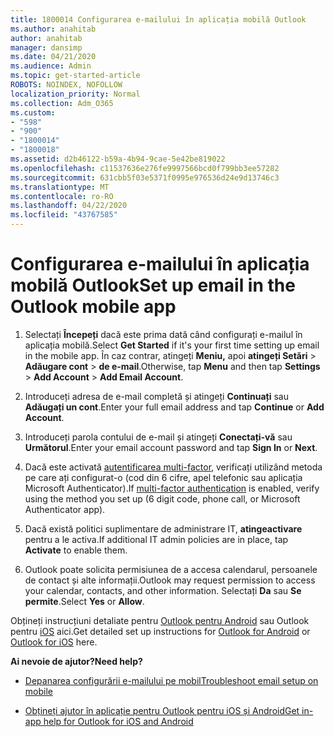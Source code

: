 ```yaml
---
title: 1800014 Configurarea e-mailului în aplicația mobilă Outlook
ms.author: anahitab
author: anahitab
manager: dansimp
ms.date: 04/21/2020
ms.audience: Admin
ms.topic: get-started-article
ROBOTS: NOINDEX, NOFOLLOW
localization_priority: Normal
ms.collection: Adm_O365
ms.custom:
- "598"
- "900"
- "1800014"
- "1800018"
ms.assetid: d2b46122-b59a-4b94-9cae-5e42be819022
ms.openlocfilehash: c11537636e276fe9997566bcd0f799bb3ee57282
ms.sourcegitcommit: 631cbb5f03e5371f0995e976536d24e9d13746c3
ms.translationtype: MT
ms.contentlocale: ro-RO
ms.lasthandoff: 04/22/2020
ms.locfileid: "43767585"
---
```

# <a name="set-up-email-in-the-outlook-mobile-app"></a><span data-ttu-id="034e4-102">Configurarea e-mailului în aplicația mobilă Outlook</span><span class="sxs-lookup"><span data-stu-id="034e4-102">Set up email in the Outlook mobile app</span></span>

1. <span data-ttu-id="034e4-103">Selectați **Începeți** dacă este prima dată când configurați e-mailul în aplicația mobilă.</span><span class="sxs-lookup"><span data-stu-id="034e4-103">Select **Get Started** if it's your first time setting up email in the mobile app.</span></span> <span data-ttu-id="034e4-104">În caz contrar, atingeți **Meniu,** apoi **atingeți Setări** \> **Adăugare cont** \> **de e-mail**.</span><span class="sxs-lookup"><span data-stu-id="034e4-104">Otherwise, tap **Menu** and then tap **Settings** \> **Add Account** \> **Add Email Account**.</span></span>

2. <span data-ttu-id="034e4-105">Introduceți adresa de e-mail completă și atingeți **Continuați** sau **Adăugați un cont**.</span><span class="sxs-lookup"><span data-stu-id="034e4-105">Enter your full email address and tap **Continue** or **Add Account**.</span></span>

3. <span data-ttu-id="034e4-106">Introduceți parola contului de e-mail și atingeți **Conectați-vă** sau **Următorul**.</span><span class="sxs-lookup"><span data-stu-id="034e4-106">Enter your email account password and tap **Sign In** or **Next**.</span></span>

4. <span data-ttu-id="034e4-107">Dacă este activată [autentificarea multi-factor,](https://docs.microsoft.com/office365/admin/security-and-compliance/set-up-multi-factor-authentication) verificați utilizând metoda pe care ați configurat-o (cod din 6 cifre, apel telefonic sau aplicația Microsoft Authenticator).</span><span class="sxs-lookup"><span data-stu-id="034e4-107">If [multi-factor authentication](https://docs.microsoft.com/office365/admin/security-and-compliance/set-up-multi-factor-authentication) is enabled, verify using the method you set up (6 digit code, phone call, or Microsoft Authenticator app).</span></span>

5. <span data-ttu-id="034e4-108">Dacă există politici suplimentare de administrare IT, **atingeactivare** pentru a le activa.</span><span class="sxs-lookup"><span data-stu-id="034e4-108">If additional IT admin policies are in place, tap **Activate** to enable them.</span></span>

6. <span data-ttu-id="034e4-109">Outlook poate solicita permisiunea de a accesa calendarul, persoanele de contact și alte informații.</span><span class="sxs-lookup"><span data-stu-id="034e4-109">Outlook may request permission to access your calendar, contacts, and other information.</span></span> <span data-ttu-id="034e4-110">Selectați **Da** sau **Se permite**.</span><span class="sxs-lookup"><span data-stu-id="034e4-110">Select **Yes** or **Allow**.</span></span>

<span data-ttu-id="034e4-111">Obțineți instrucțiuni detaliate pentru [Outlook pentru Android](https://support.office.com/article/886db551-8dfa-4fd5-b835-f8e532091872.aspx) sau Outlook pentru [iOS](https://support.office.com/article/b2de2161-cc1d-49ef-9ef9-81acd1c8e234.aspx) aici.</span><span class="sxs-lookup"><span data-stu-id="034e4-111">Get detailed set up instructions for [Outlook for Android](https://support.office.com/article/886db551-8dfa-4fd5-b835-f8e532091872.aspx) or [Outlook for iOS](https://support.office.com/article/b2de2161-cc1d-49ef-9ef9-81acd1c8e234.aspx) here.</span></span>
  
 <span data-ttu-id="034e4-112">**Ai nevoie de ajutor?**</span><span class="sxs-lookup"><span data-stu-id="034e4-112">**Need help?**</span></span>
  
- [<span data-ttu-id="034e4-113">Depanarea configurării e-mailului pe mobil</span><span class="sxs-lookup"><span data-stu-id="034e4-113">Troubleshoot email setup on mobile</span></span>](https://support.office.com/article/a264ef01-9c88-48fb-9285-7017e4f31f02.aspx)

- [<span data-ttu-id="034e4-114">Obțineți ajutor în aplicație pentru Outlook pentru iOS și Android</span><span class="sxs-lookup"><span data-stu-id="034e4-114">Get in-app help for Outlook for iOS and Android</span></span>](https://support.office.com/article/218a22d1-9fa5-4889-b689-de1c63493243.aspx#ID0EAABAAA=Contact_Support)
